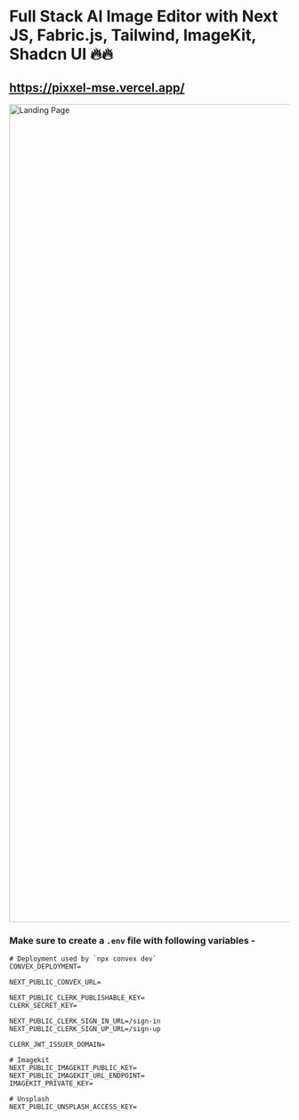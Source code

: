 # Full Stack AI Image Editor with Next JS, Fabric.js, Tailwind, ImageKit, Shadcn UI 🔥🔥
## https://pixxel-mse.vercel.app/
<img width="1470" alt="Landing Page" src="https://github.com/user-attachments/assets/749d1111-d638-4b3d-addb-f5f6a5fc691f" />

### Make sure to create a `.env` file with following variables -

```
# Deployment used by `npx convex dev`
CONVEX_DEPLOYMENT=

NEXT_PUBLIC_CONVEX_URL=

NEXT_PUBLIC_CLERK_PUBLISHABLE_KEY=
CLERK_SECRET_KEY=

NEXT_PUBLIC_CLERK_SIGN_IN_URL=/sign-in
NEXT_PUBLIC_CLERK_SIGN_UP_URL=/sign-up

CLERK_JWT_ISSUER_DOMAIN=

# Imagekit
NEXT_PUBLIC_IMAGEKIT_PUBLIC_KEY=
NEXT_PUBLIC_IMAGEKIT_URL_ENDPOINT=
IMAGEKIT_PRIVATE_KEY=

# Unsplash
NEXT_PUBLIC_UNSPLASH_ACCESS_KEY=
```
